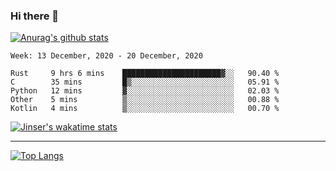 ### Hi there 👋

[![Anurag's github stats](https://github-readme-stats.vercel.app/api?username=jinserrr&show_icons=true)](https://github.com/anuraghazra/github-readme-stats)


<!--START_SECTION:waka-->
```text
Week: 13 December, 2020 - 20 December, 2020

Rust     9 hrs 6 mins    ██████████████████████▓░░   90.40 % 
C        35 mins         █▒░░░░░░░░░░░░░░░░░░░░░░░   05.91 % 
Python   12 mins         ▓░░░░░░░░░░░░░░░░░░░░░░░░   02.03 % 
Other    5 mins          ▒░░░░░░░░░░░░░░░░░░░░░░░░   00.88 % 
Kotlin   4 mins          ▒░░░░░░░░░░░░░░░░░░░░░░░░   00.70 % 
```
<!--END_SECTION:waka-->

[![Jinser's wakatime stats](https://github-readme-stats.vercel.app/api/wakatime?username=jinser)](https://github.com/anuraghazra/github-readme-stats)

***

[![Top Langs](https://github-readme-stats.vercel.app/api/top-langs/?username=jinserrr)](https://github.com/anuraghazra/github-readme-stats)
